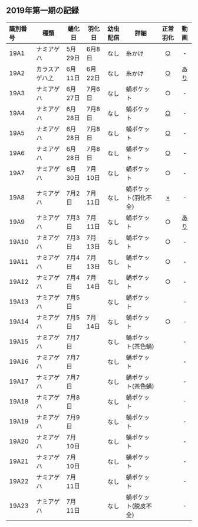 
## 2019年第一期の記録

|識別番号|種類|蛹化日|羽化日|幼虫配信|詳細|正常羽化|動画|
|:---|---|---|---|:---:|---|:---:|:---:|
|19A1|ナミアゲハ|5月29日|6月8日|なし|糸かけ|[○](https://twitter.com/SCEJapan/status/1137332289044484097)|-|
|19A2|カラスアゲハ[？](https://twitter.com/SCEJapan/status/1137296211864461312)|6月11日|6月22日|なし|糸かけ|[○](https://twitter.com/SCEJapan/status/1142273067055366146)|[あり](https://www.youtube.com/watch?v=36Zrsm903fs)|
|19A3|ナミアゲハ|6月27日|7月6日|なし|蛹ポケット|○|-|
|19A4|ナミアゲハ|6月28日|7月8日|なし|蛹ポケット|[○](https://twitter.com/SCEJapan/status/1148132248773783552)|-|
|19A5|ナミアゲハ|6月28日|7月8日|なし|蛹ポケット|[○](https://twitter.com/SCEJapan/status/1148132248773783552)|-|
|19A6|ナミアゲハ|6月28日|7月8日|なし|蛹ポケット|[○](https://twitter.com/SCEJapan/status/1148132248773783552)|-|
|19A7|ナミアゲハ|6月30日|7月10日|なし|蛹ポケット|○|-|
|19A8|ナミアゲハ|7月2日|7月11日|なし|蛹ポケット(羽化不全)|[×](https://i.imgur.com/CkUJtof.png)|-|
|19A9|ナミアゲハ|7月3日|7月11日|なし|蛹ポケット|○|[あり](https://www.youtube.com/watch?v=ibUhMMeu45A)|
|19A10|ナミアゲハ|7月3日|7月13日|なし|蛹ポケット|○|-|
|19A11|ナミアゲハ|7月4日|7月13日|なし|蛹ポケット|○|-|
|19A12|ナミアゲハ|7月4日|7月14日|なし|蛹ポケット|○|-|
|19A13|ナミアゲハ|7月5日||なし|蛹ポケット||-|
|19A14|ナミアゲハ|7月5日|7月14日|なし|蛹ポケット|○|-|
|19A15|ナミアゲハ|7月7日||なし|蛹ポケット(茶色蛹)||-|
|19A16|ナミアゲハ|7月7日||なし|蛹ポケット||-|
|19A17|ナミアゲハ|7月7日||なし|蛹ポケット(茶色蛹)||-|
|19A18|ナミアゲハ|7月8日||なし|蛹ポケット||-|
|19A19|ナミアゲハ|7月9日||なし|蛹ポケット||-|
|19A20|ナミアゲハ|7月10日||なし|蛹ポケット||-|
|19A21|ナミアゲハ|7月10日||なし|蛹ポケット||-|
|19A22|ナミアゲハ|7月11日||なし|蛹ポケット||-|
|19A23|ナミアゲハ|7月11日||なし|蛹ポケット(脱皮不全)||-|
